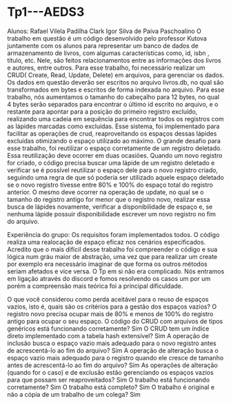 # Tp1---AEDS3
Alunos:
Rafael Vilela Padilha Clark
Igor Silva de Paiva Paschoalino
O trabalho em questão é um código desenvolvido pelo professor Kutova juntamente com os alunos para representar um banco de dados de armazenamento de livros, com algumas características como, id, isbn , título, etc. Nele, são feitos relacionamentos entre as informações dos livros e autores, entre outros. Para esse trabalho, foi necessário realizar um CRUD( Create, Read, Update, Delete) em arquivos, para gerenciar os dados. Os dados em questão deverão ser escritos no arquivo livros.db, no qual são transformados em bytes e escritos de forma indexada no arquivo. Para esse trabalho, nós aumentamos o tamanho do cabeçalho para 12 bytes, no qual 4 bytes serão separados para encontrar o último id escrito no arquivo, e o restante para apontar para a posição do primeiro registro excluído, realizando uma cadeia em sequência para encontrar todos os registros com as lápides marcadas como excluídas. Esse sistema, foi implementado para facilitar as operações de crud, reaproveitando os espaços dessas lápides excluídas otimizando o espaço utilizado ao máximo. O grande desafio para esse trabalho, foi reutilizar o espaço corretamente de um registro deletado. Essa reutilização deve ocorrer em duas ocasiões. Quando um novo registro for criado, o código precisa buscar uma lápide de um registro deletado e verificar se é possível reutilizar o espaço dele para o novo registro criado, seguindo uma regra de que só poderia ser utilizado aquele espaço deletado se o novo registro tivesse entre 80% e 100% do espaço total do registro anterior. O mesmo deve ocorrer na operação de update, no qual se o tamanho do registro antigo for menor que o registro novo, realizar essa busca de lápides novamente, verificar a disponibilidade de espaço e, se nenhuma lápide possuir disponibilidade escrever um novo registro no fim do arquivo.

Experiência do grupo:
Os requisitos foram implementados todos. O código realiza uma realocação de espaço eficaz nos cenários especificados.
Acredito que o mais difícil desse trabalho foi compreender o código e sua lógica num gráu maior de abstração, uma vez que para realizar um create por exemplo era necessário imaginar de que forma os outros métodos seriam afetados e vice versa. O Tp em si não era complicado. Nós entramos em ligação através do discord e fomos resolvendo os casos um por um porém a compreensão mais teórica foi a principal dificuldade.

O que você considerou como perda aceitável para o reuso de espaços vazios, isto é, quais são os critérios para a gestão dos espaços vazios? O registro novo precisa ocupar mais de 80% e menos de 100% do registro antigo para ocupar o seu espaço.
O código do CRUD com arquivos de tipos genéricos está funcionando corretamente? Sim
O CRUD tem um índice direto implementado com a tabela hash extensível? Sim
A operação de inclusão busca o espaço vazio mais adequado para o novo registro antes de acrescentá-lo ao fim do arquivo? Sim
A operação de alteração busca o espaço vazio mais adequado para o registro quando ele cresce de tamanho antes de acrescentá-lo ao fim do arquivo? Sim
As operações de alteração (quando for o caso) e de exclusão estão gerenciando os espaços vazios para que possam ser reaproveitados? Sim
O trabalho está funcionando corretamente? Sim 
O trabalho está completo? Sim
O trabalho é original e não a cópia de um trabalho de um colega? Sim
